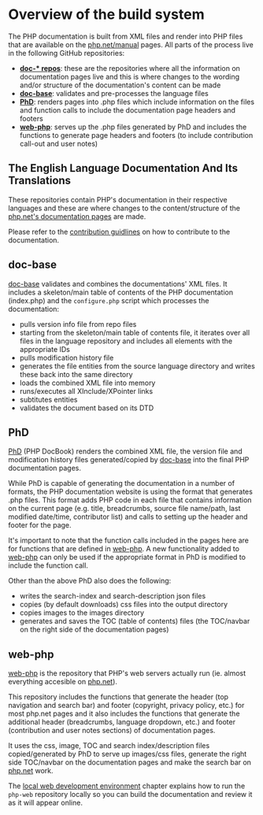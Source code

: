 # Overview of the build system

The PHP documentation is built from XML files and render into PHP files
that are available on the [php.net/manual](https://php.net/manual/en) pages.
All parts of the process live in the following GitHub repositories:

- [**doc-\* repos**](#the-english-language-documentation-and-its-translations):
   these are the repositories where all the information on documentation pages live
   and this is where changes to the wording and/or structure
   of the documentation's content can be made
- [**doc-base**](#doc-base): validates and pre-processes the language files
- [**PhD**](#phd): renders pages into .php files which include information on the files
   and function calls to include the documentation page headers and footers
- [**web-php**](#web-php): serves up the .php files generated by PhD
   and includes the functions to generate page headers and footers
   (to include contribution call-out and user notes)

## The English Language Documentation And Its Translations

These repositories contain PHP's documentation in their respective languages
and these are where changes to the content/structure
of the [php.net's documentation pages](https://www.php.net/docs.php) are made.

Please refer to the [contribution guidlines](contributing.md) on how to
contribute to the documentation.

## doc-base

[doc-base](https://github.com/php/doc-base) validates and combines the documentations' XML files.
It includes a skeleton/main table of contents of the PHP documentation (index.php)
and the `configure.php` script which processes the documentation:
- pulls version info file from repo files
- starting from the skeleton/main table of contents file, it iterates over all files in the language repository and includes all elements with the appropriate IDs
- pulls modification history file
- generates the file entities from the source language directory and writes these back into the same directory
- loads the combined XML file into memory
- runs/executes all XInclude/XPointer links
- subtitutes entities
- validates the document based on its DTD

## PhD

[PhD](https://github.com/php/phd) (PHP DocBook) renders the combined XML file,
the version file and modification history files generated/copied by [doc-base](https://github.com/php/doc-base)
into the final PHP documentation pages.

While PhD is capable of generating the documentation in a number of formats,
the PHP documentation website is using the format that generates .php files.
This format adds PHP code in each file that contains information on the current page
(e.g. title, breadcrumbs, source file name/path, last modified date/time, contributor list)
and calls to setting up the header and footer for the page.

It's important to note that the function calls included in the pages here
are for functions that are defined in [web-php](https://github.com/php/web-php).
A new functionality added to [web-php](https://github.com/php/web-php) can only be used
if the appropriate format in PhD is modified to include the function call.

Other than the above PhD also does the following:
- writes the search-index and search-description json files
- copies (by default downloads) css files into the output directory
- copies images to the images directory
- generates and saves the TOC (table of contents) files
 (the TOC/navbar on the right side of the documentation pages)

## web-php

[web-php](https://github.com/php/web-php) is the repository that PHP's web servers actually run
(ie. almost everything accesible on [php.net](https://php.net)).

This repository includes the functions that generate the header (top
navigation and search bar) and footer (copyright, privacy policy,
etc.) for most php.net pages and it also includes the functions that
generate the additional header (breadcrumbs, language dropdown, etc.)
and footer (contribution and user notes sections) of documentation pages.

It uses the css, image, TOC and search index/description files
copied/generated by PhD to serve up images/css files, generate the right
side TOC/navbar on the documentation pages and make the search bar on
[php.net](https://php.net) work.

The [local web development environment](local-web-setup.md) chapter
explains how to run the `php-web` repository locally so you can build
the documentation and review it as it will appear online.
